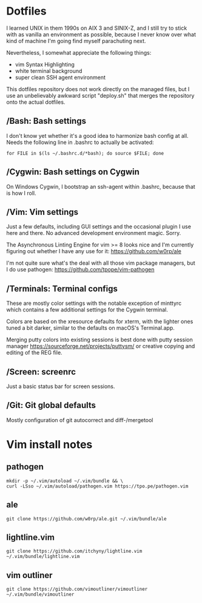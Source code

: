 # Dotfiles

I learned UNIX in them 1990s on AIX 3 and SINIX-Z, and I still try to stick 
with as vanilla an environment as possible, because I never know over what 
kind of machine I'm going find myself parachuting next.

Nevertheless, I somewhat appreciate the following things:

* vim Syntax Highlighting 
* white terminal background
* super clean SSH agent environment

This dotfiles repository does not work directly on the managed files, but I
use an unbelievably awkward script "deploy.sh" that merges the repository
onto the actual dotfiles. 

## /Bash: Bash settings

I don't know yet whether it's a good idea to harmonize bash config at all. 
Needs the following line in .bashrc to actually be activated: 

```
for FILE in $(ls ~/.bashrc.d/*bash); do source $FILE; done
```

## /Cygwin: Bash settings on Cygwin

On Windows Cygwin, I bootstrap an ssh-agent within .bashrc, because that 
is how I roll.

## /Vim: Vim settings

Just a few defaults, including GUI settings and the occasional plugin I use
here and there. No advanced development environment magic. Sorry.

The Asynchronous Linting Engine for vim >= 8 looks nice and I'm currently
figuring out whether I have any use for it: https://github.com/w0rp/ale

I'm not quite sure what's the deal with all those vim package managers, but 
I do use pathogen: https://github.com/tpope/vim-pathogen

## /Terminals: Terminal configs

These are mostly color settings with the notable exception of minttyrc which
contains a few additional settings for the Cygwin terminal.

Colors are based on the xresource defaults for xterm, with the lighter ones 
tuned a bit darker, similar to the defaults on macOS's Terminal.app.

Merging putty colors into existing sessions is best done with putty session 
manager https://sourceforge.net/projects/puttysm/ or creative copying and 
editing of the REG file.

## /Screen: screenrc

Just a basic status bar for screen sessions.

## /Git: Git global defaults

Mostly configuration of git autocorrect and diff-/mergetool

# Vim install notes

## pathogen

```
mkdir -p ~/.vim/autoload ~/.vim/bundle && \
curl -LSso ~/.vim/autoload/pathogen.vim https://tpo.pe/pathogen.vim
```

## ale 

```
git clone https://github.com/w0rp/ale.git ~/.vim/bundle/ale
```

## lightline.vim

```
git clone https://github.com/itchyny/lightline.vim ~/.vim/bundle/lightline.vim
```

## vim outliner

```
git clone https://github.com/vimoutliner/vimoutliner ~/.vim/bundle/vimoutliner
```

[modeline]: # ( vim: set fenc=utf-8 textwidth=78 formatoptions=tan: ) 
